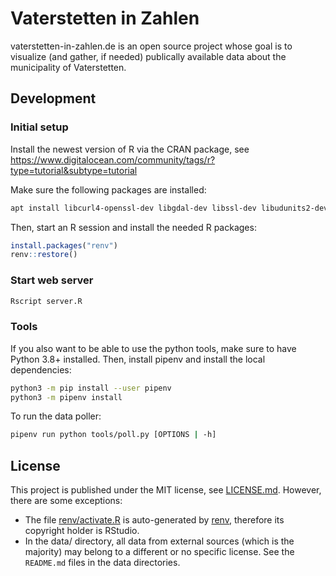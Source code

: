 # Vaterstetten in Zahlen

vaterstetten-in-zahlen.de is an open source project whose goal is to visualize (and gather, if needed) publically available data about the municipality of Vaterstetten.

## Development

### Initial setup

Install the newest version of R via the CRAN package, see https://www.digitalocean.com/community/tags/r?type=tutorial&subtype=tutorial

Make sure the following packages are installed:

```sh
apt install libcurl4-openssl-dev libgdal-dev libssl-dev libudunits2-dev libxml2-dev gfortran
```

Then, start an R session and install the needed R packages:

```R
install.packages("renv")
renv::restore()
```

### Start web server

```sh
Rscript server.R
```

### Tools

If you also want to be able to use the python tools, make sure to have Python 3.8+ installed. Then, install pipenv and install the local dependencies:

```sh
python3 -m pip install --user pipenv
python3 -m pipenv install
```

To run the data poller:

```sh
pipenv run python tools/poll.py [OPTIONS | -h]
```

## License

This project is published under the MIT license, see [LICENSE.md](./LICENSE.md). However, there are some exceptions:

* The file [renv/activate.R](./renv/activate.R) is auto-generated by [renv](https://github.com/rstudio/renv/), therefore its copyright holder is RStudio.
* In the data/ directory, all data from external sources (which is the majority) may belong to a different or no specific license. See the `README.md` files in the data directories.

